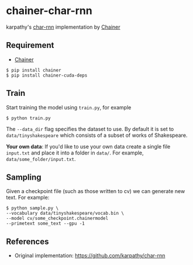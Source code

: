# chainer-char-rnn
karpathy's [char-rnn](https://github.com/karpathy/char-rnn) implementation by [Chainer](https://github.com/pfnet/chainer)


## Requirement
- [Chainer](https://github.com/pfnet/chainer)
```
$ pip install chainer
$ pip install chainer-cuda-deps
```

## Train
Start training the model using `train.py`, for example

```
$ python train.py
```

The `--data_dir` flag specifies the dataset to use. By default it is set to `data/tinyshakespeare` which consists of a subset of works of Shakespeare.

**Your own data**: If you'd like to use your own data create a single file `input.txt` and place it into a folder in `data/`. For example, `data/some_folder/input.txt`.



## Sampling
Given a checkpoint file (such as those written to cv) we can generate new text. For example:
```
$ python sample.py \
--vocabulary data/tinyshakespeare/vocab.bin \
--model cv/some_checkpoint.chainermodel
--primetext some_text --gpu -1
```
## References
- Original implementation: https://github.com/karpathy/char-rnn

